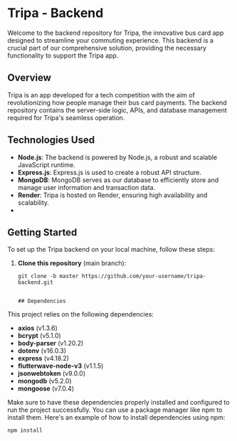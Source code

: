 # Tripa - Backend



Welcome to the backend repository for Tripa, the innovative bus card app designed to streamline your commuting experience. This backend is a crucial part of our comprehensive solution, providing the necessary functionality to support the Tripa app.

## Overview

Tripa is an app developed for a tech competition with the aim of revolutionizing how people manage their bus card payments. The backend repository contains the server-side logic, APIs, and database management required for Tripa's seamless operation.

## Technologies Used

- **Node.js**: The backend is powered by Node.js, a robust and scalable JavaScript runtime.
- **Express.js**: Express.js is used to create a robust API structure.
- **MongoDB**: MongoDB serves as our database to efficiently store and manage user information and transaction data.
- **Render**: Tripa is hosted on Render, ensuring high availability and scalability.
- 



## Getting Started

To set up the Tripa backend on your local machine, follow these steps:

1. **Clone this repository** (main branch):
   ```shell
   git clone -b master https://github.com/your-username/tripa-backend.git


   ## Dependencies

This project relies on the following dependencies:

- **axios** (v1.3.6)
- **bcrypt** (v5.1.0)
- **body-parser** (v1.20.2)
- **dotenv** (v16.0.3)
- **express** (v4.18.2)
- **flutterwave-node-v3** (v1.1.5)
- **jsonwebtoken** (v9.0.0)
- **mongodb** (v5.2.0)
- **mongoose** (v7.0.4)

Make sure to have these dependencies properly installed and configured to run the project successfully. You can use a package manager like npm to install them. Here's an example of how to install dependencies using npm:

```bash
npm install


